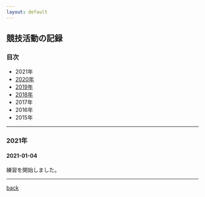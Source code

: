 ```yaml
---
layout: default
---
```


## 競技活動の記録

### 目次

*  2021年
*  [2020年](./news_2020.html)
*  [2019年](./news_2019.html)
*  [2018年](./news_2018.html)
*  2017年
*  2016年
*  2015年


* * *

### 2021年

#### 2021-01-04 
練習を開始しました。  



* * *

[back](./)

